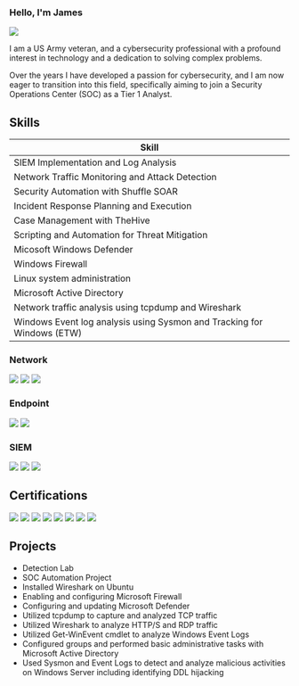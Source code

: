 ### Hello, I'm James
<a href="https://linkedin.com/in/james-charleron-b1572b125/"><img src="https://img.shields.io/badge/-LinkedIn-0072b1?&style=for-the-badge&logo=linkedin&logoColor=white" /></a>



I am a US Army veteran, and a cybersecurity professional with a profound interest in technology and a dedication to solving complex problems.



Over the years I have developed a passion for cybersecurity, and I am now eager to transition into this field, specifically aiming to join a Security Operations Center (SOC) as a Tier 1 Analyst.


## Skills


| Skill                                         
|-----------------------------------------------
| SIEM Implementation and Log Analysis          
| Network Traffic Monitoring and Attack Detection 
| Security Automation with Shuffle SOAR        
| Incident Response Planning and Execution      
| Case Management with TheHive                  
| Scripting and Automation for Threat Mitigation
| Micosoft Windows Defender
| Windows Firewall
| Linux system administration
| Microsoft Active Directory
| Network traffic analysis using tcpdump and Wireshark
| Windows Event log analysis using Sysmon and Tracking for Windows (ETW)


### Network
<div>
    <img src="https://img.shields.io/badge/-Wireshark-1679A7?&style=for-the-badge&logo=Wireshark&logoColor=white" />
    <img src="https://img.shields.io/badge/-Suricata-EF3B2D?&style=for-the-badge&logo=Suricata&logoColor=white" />
    <img src="https://img.shields.io/badge/-Zeek-777BB4?&style=for-the-badge&logo=Zeek&logoColor=white" />
</div>

### Endpoint
<div>
    <img src="https://img.shields.io/badge/-Microsoft_Defender_for_Endpoint-00A4EF?&style=for-the-badge&logo=Microsoft&logoColor=white" />
    <img src="https://img.shields.io/badge/-Velociraptor-4B275F?&style=for-the-badge&logo=Velociraptor&logoColor=white" />
</div>

### SIEM
<div>
    <img src="https://img.shields.io/badge/-Microsoft_Sentinel-0078D4?&style=for-the-badge&logo=Microsoft&logoColor=white" />
    <img src="https://img.shields.io/badge/-Splunk-000000?&style=for-the-badge&logo=Splunk&logoColor=white" />
    <img src="https://img.shields.io/badge/-Elastic-005571?&style=for-the-badge&logo=Elastic&logoColor=white" />
</div>


## Certifications


<img src="https://img.shields.io/badge/-Security%2B-FF0000?&style=for-the-badge&logo=CompTIA&logoColor=white" />
<img src="https://img.shields.io/badge/-Network%2B-007ACC?&style=for-the-badge&logo=CompTIA&logoColor=white" />
<img src="https://img.shields.io/badge/-Google_IT_Support-4285F4?&style=for-the-badge&logo=Google&logoColor=white" /> 
<img src="https://img.shields.io/badge/-Google_Cybersecurity-4285F4?&style=for-the-badge&logo=Google&logoColor=white" />
<img src="https://img.shields.io/badge/-Try_Hack_Me_SOC_Level_1-000000?&style=for-the-badge&logo=TryHackMe&logoColor=white" /> 
<img src="https://img.shields.io/badge/-Zscaler_Zero_Trust_Certified_Associate-0052CC?&style=for-the-badge&logo=Zscaler&logoColor=white" /> 
<img src="https://img.shields.io/badge/-Certified_Scrum_Master-FFCC00?&style=for-the-badge&logo=Scrum&logoColor=white" /> 
<img src="https://img.shields.io/badge/-CISSP-0052CC?style=for-the-badge&logo=ISC2&logoColor=white" />

</div>

## Projects
- Detection Lab
- SOC Automation Project
- Installed Wireshark on Ubuntu
- Enabling and configuring Microsoft Firewall
- Configuring and updating Microsoft Defender
- Utilized tcpdump to capture and analyzed TCP traffic
- Utilized Wireshark to analyze HTTP/S and RDP traffic
- Utilized Get-WinEvent cmdlet to analyze Windows Event Logs
- Configured groups and performed basic administrative tasks with Microsoft Active Directory
- Used Sysmon and Event Logs to detect and analyze malicious activities on Windows Server including identifying DDL hijacking

